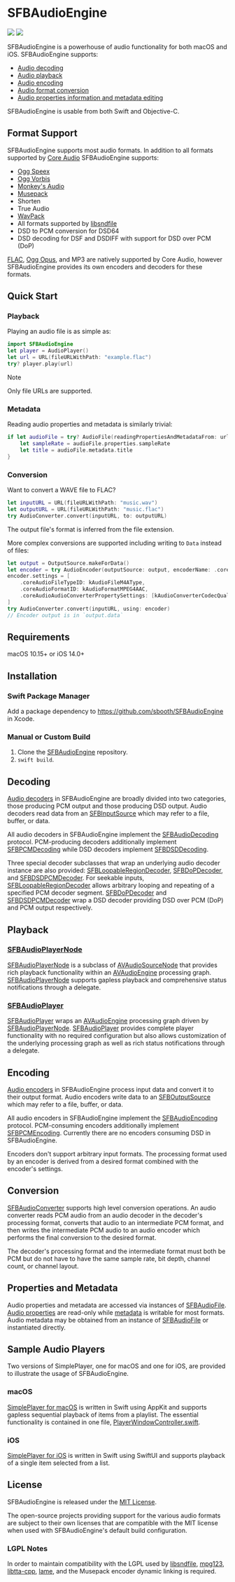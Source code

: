 # SFBAudioEngine

[![](https://img.shields.io/endpoint?url=https%3A%2F%2Fswiftpackageindex.com%2Fapi%2Fpackages%2Fsbooth%2FSFBAudioEngine%2Fbadge%3Ftype%3Dswift-versions)](https://swiftpackageindex.com/sbooth/SFBAudioEngine)
[![](https://img.shields.io/endpoint?url=https%3A%2F%2Fswiftpackageindex.com%2Fapi%2Fpackages%2Fsbooth%2FSFBAudioEngine%2Fbadge%3Ftype%3Dplatforms)](https://swiftpackageindex.com/sbooth/SFBAudioEngine)

SFBAudioEngine is a powerhouse of audio functionality for both macOS and iOS. SFBAudioEngine supports:

* [Audio decoding](#decoding)
* [Audio playback](#playback)
* [Audio encoding](#encoding)
* [Audio format conversion](#conversion)
* [Audio properties information and metadata editing](#properties-and-metadata)

SFBAudioEngine is usable from both Swift and Objective-C.

## Format Support

SFBAudioEngine supports most audio formats. In addition to all formats supported by [Core Audio](https://developer.apple.com/library/archive/documentation/MusicAudio/Conceptual/CoreAudioOverview/Introduction/Introduction.html) SFBAudioEngine supports:

* [Ogg Speex](https://www.speex.org)
* [Ogg Vorbis](https://xiph.org/vorbis/)
* [Monkey's Audio](https://www.monkeysaudio.com)
* [Musepack](https://www.musepack.net)
* Shorten
* True Audio
* [WavPack](http://www.wavpack.com)
* All formats supported by [libsndfile](http://libsndfile.github.io/libsndfile/)
* DSD to PCM conversion for DSD64
* DSD decoding for DSF and DSDIFF with support for DSD over PCM (DoP)

[FLAC](https://xiph.org/flac/), [Ogg Opus](https://opus-codec.org), and MP3 are natively supported by Core Audio, however SFBAudioEngine provides its own encoders and decoders for these formats.

## Quick Start

### Playback

Playing an audio file is as simple as:

~~~swift
import SFBAudioEngine
let player = AudioPlayer()
let url = URL(fileURLWithPath: "example.flac")
try? player.play(url)
~~~

> [!NOTE]
> Only file URLs are supported.

### Metadata

Reading audio properties and metadata is similarly trivial:

~~~swift
if let audioFile = try? AudioFile(readingPropertiesAndMetadataFrom: url) {
    let sampleRate = audioFile.properties.sampleRate
    let title = audioFile.metadata.title
}
~~~

### Conversion

Want to convert a WAVE file to FLAC?

~~~swift
let inputURL = URL(fileURLWithPath: "music.wav")
let outputURL = URL(fileURLWithPath: "music.flac")
try AudioConverter.convert(inputURL, to: outputURL)
~~~

The output file's format is inferred from the file extension.

More complex conversions are supported including writing to `Data` instead of files:

~~~swift
let output = OutputSource.makeForData()
let encoder = try AudioEncoder(outputSource: output, encoderName: .coreAudio)
encoder.settings = [
    .coreAudioFileTypeID: kAudioFileM4AType,
    .coreAudioFormatID: kAudioFormatMPEG4AAC,
    .coreAudioAudioConverterPropertySettings: [kAudioConverterCodecQuality: kAudioConverterQuality_High]
]
try AudioConverter.convert(inputURL, using: encoder)
// Encoder output is in `output.data`
~~~

## Requirements

macOS 10.15+ or iOS 14.0+

## Installation

### Swift Package Manager

Add a package dependency to https://github.com/sbooth/SFBAudioEngine in Xcode.

### Manual or Custom Build

1. Clone the [SFBAudioEngine](https://github.com/sbooth/SFBAudioEngine) repository.
2. `swift build`.

## Decoding

[Audio decoders](Sources/CSFBAudioEngine/Decoders/) in SFBAudioEngine are broadly divided into two categories, those producing PCM output and those producing DSD output. Audio decoders read data from an [SFBInputSource](Sources/CSFBAudioEngine/include/SFBAudioEngine/SFBInputSource.h) which may refer to a file, buffer, or data.

All audio decoders in SFBAudioEngine implement the [SFBAudioDecoding](Sources/CSFBAudioEngine/include/SFBAudioEngine/SFBAudioDecoding.h) protocol. PCM-producing decoders additionally implement [SFBPCMDecoding](Sources/CSFBAudioEngine/include/SFBAudioEngine/SFBPCMDecoding.h) while DSD decoders implement [SFBDSDDecoding](Sources/CSFBAudioEngine/include/SFBAudioEngine/SFBDSDDecoding.h).

Three special decoder subclasses that wrap an underlying audio decoder instance are also provided: [SFBLoopableRegionDecoder](Sources/CSFBAudioEngine/include/SFBAudioEngine/SFBLoopableRegionDecoder.h), [SFBDoPDecoder](Sources/CSFBAudioEngine/include/SFBAudioEngine/SFBDoPDecoder.h), and [SFBDSDPCMDecoder](Sources/CSFBAudioEngine/include/SFBAudioEngine/SFBDSDPCMDecoder.h). For seekable inputs, [SFBLoopableRegionDecoder](Sources/CSFBAudioEngine/include/SFBAudioEngine/SFBLoopableRegionDecoder.h) allows arbitrary looping and repeating of a specified PCM decoder segment. [SFBDoPDecoder](Sources/CSFBAudioEngine/include/SFBAudioEngine/SFBDoPDecoder.h) and [SFBDSDPCMDecoder](Sources/CSFBAudioEngine/include/SFBAudioEngine/SFBDSDPCMDecoder.h) wrap a DSD decoder providing DSD over PCM (DoP) and PCM output respectively.

## Playback

### [SFBAudioPlayerNode](Player/SFBAudioPlayerNode.h)

[SFBAudioPlayerNode](Sources/CSFBAudioEngine/include/SFBAudioEngine/SFBAudioPlayerNode.h) is a subclass of [AVAudioSourceNode](https://developer.apple.com/documentation/avfaudio/avaudiosourcenode) that provides rich playback functionality within an [AVAudioEngine](https://developer.apple.com/documentation/avfaudio/avaudioengine) processing graph. [SFBAudioPlayerNode](Sources/CSFBAudioEngine/include/SFBAudioEngine/SFBAudioPlayerNode.h) supports gapless playback and comprehensive status notifications through a delegate.

### [SFBAudioPlayer](Player/SFBAudioPlayer.h)

[SFBAudioPlayer](Sources/CSFBAudioEngine/include/SFBAudioEngine/SFBAudioPlayer.h) wraps an [AVAudioEngine](https://developer.apple.com/documentation/avfaudio/avaudioengine) processing graph driven by [SFBAudioPlayerNode](Sources/CSFBAudioEngine/include/SFBAudioEngine/SFBAudioPlayerNode.h). [SFBAudioPlayer](Sources/CSFBAudioEngine/include/SFBAudioEngine/SFBAudioPlayer.h) provides complete player functionality with no required configuration but also allows customization of the underlying processing graph as well as rich status notifications through a delegate.

## Encoding

[Audio encoders](Sources/CSFBAudioEngine/Encoders/) in SFBAudioEngine process input data and convert it to their output format. Audio encoders write data to an [SFBOutputSource](Sources/CSFBAudioEngine/include/SFBOutputSource.h) which may refer to a file, buffer, or data.

All audio encoders in SFBAudioEngine implement the [SFBAudioEncoding](Sources/CSFBAudioEngine/include/SFBAudioEncoding.h) protocol. PCM-consuming encoders additionally implement [SFBPCMEncoding](Sources/CSFBAudioEngine/include/SFBPCMEncoding.h). Currently there are no encoders consuming DSD in SFBAudioEngine.

Encoders don't support arbitrary input formats. The processing format used by an encoder is derived from a desired format combined with the encoder's settings.

## Conversion

[SFBAudioConverter](Sources/CSFBAudioEngine/include/SFBAudioEngine/SFBAudioConverter.h) supports high level conversion operations. An audio converter reads PCM audio from an audio decoder in the decoder's processing format, converts that audio to an intermediate PCM format, and then writes the intermediate PCM audio to an audio encoder which performs the final conversion to the desired format.

The decoder's processing format and the intermediate format must both be PCM but do not have to have the same sample rate, bit depth, channel count, or channel layout.

## Properties and Metadata

Audio properties and metadata are accessed via instances of [SFBAudioFile](Sources/CSFBAudioEngine/include/SFBAudioEngine/SFBAudioFile.h). [Audio properties](Sources/CSFBAudioEngine/include/SFBAudioEngine/SFBAudioProperties.h) are read-only while [metadata](Sources/CSFBAudioEngine/include/SFBAudioEngine/SFBAudioMetadata.h) is writable for most formats. Audio metadata may be obtained from an instance of [SFBAudioFile](Sources/CSFBAudioEngine/include/SFBAudioEngine/SFBAudioFile.h) or instantiated directly. 

## Sample Audio Players

Two versions of SimplePlayer, one for macOS and one for iOS, are provided to illustrate the usage of SFBAudioEngine.

### macOS

[SimplePlayer for macOS](https://github.com/sbooth/SimplePlayer-macOS) is written in Swift using AppKit and supports gapless sequential playback of items from a playlist. The essential functionality is contained in one file, [PlayerWindowController.swift](https://github.com/sbooth/SimplePlayer-macOS/blob/main/SimplePlayer/PlayerWindowController.swift).

### iOS

[SimplePlayer for iOS](https://github.com/sbooth/SimplePlayer-iOS) is written in Swift using SwiftUI and supports playback of a single item selected from a list.

## License

SFBAudioEngine is released under the [MIT License](https://github.com/sbooth/SFBAudioEngine/blob/master/LICENSE.txt).

The open-source projects providing support for the various audio formats are subject to their own licenses that are compatible with the MIT license when used with SFBAudioEngine's default build configuration.

### LGPL Notes

In order to maintain compatibility with the LGPL used by [libsndfile](http://libsndfile.github.io/libsndfile/), [mpg123](https://www.mpg123.de), [libtta-cpp](https://sourceforge.net/projects/tta/), [lame](https://lame.sourceforge.io), and the Musepack encoder dynamic linking is required.
